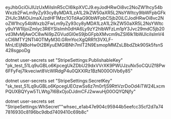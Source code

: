 eyJhbGciOiJIUzUxMiIsInR5cCI6IkpXVCJ9.eyJodHRwOi8vc2NoZW1hcy54bWxzb2FwLm9yZy93cy8yMDA1LzA1L2lkZW50aXR5L2NsYWltcy9lbWFpbGFkZHJlc3MiOiJmaXJzdHF1Mzc1OTdAaG90bWFpbC5jb20iLCJodHRwOi8vc2NoZW1hcy54bWxzb2FwLm9yZy93cy8yMDA1LzA1L2lkZW50aXR5L2NsYWltcy9uYW1lIjoiZmlyc3R6YSIsImh0dHA6Ly9zY2hlbWFzLm1pY3Jvc29mdC5jb20vd3MvMjAwOC8wNi9pZGVudGl0eS9jbGFpbXMvcm9sZSI6Ik1lbWJlciIsImV4cCI6MTY2NTI4OTMyM30.GRmYocXgQRR1t3VXLF-MnLtEIjNBoHw0t2BKyuEMGlBNh7mIT2N9EsmopMMZsLBbdZbk90Sk5fsnS428sgpoDg


dotnet user-secrets set "StripeSettings:PublishableKey"  "pk_test_51Lq9uGBLo6KpcegUkZDbU29dxVVrXK9PWUJzuNx5oCQUZf8Pw6FFyFej7Ikveciwt8VcWlRdgP4u0QXXIRz1BzN000OIVb6y85"
 

dotnet user-secrets set "StripeSettings:SecretKey"  "sk_test_51Lq9uGBLo6KpcegUEOzwSs6z7m0rfjS9RttVzrDoOd4iTW24LxcmPQUXBQYyw5TLWtg7I6BxOjoDJdmCFJ2wwuHj00OQYQNjfy"
 
 
dotnet user-secrets set "StripeSettings:WhSecret""whsec_e1ab47e904c95944b5eefcc35cf2d7a747816930c8196bc9dbd7409410c69b8c"
